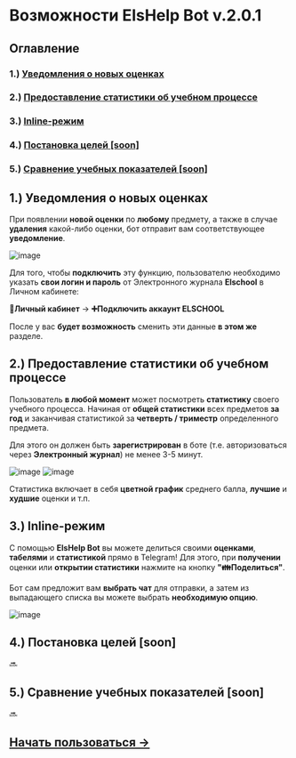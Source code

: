# Возможности ElsHelp Bot v.2.0.1

## Оглавление
### 1.) [Уведомления о новых оценках](#пункт1)
### 2.) [Предоставление статистики об учебном процессе](#пункт2)
### 3.) [Inline-режим](#пункт3)
### 4.) [Постановка целей [soon]](#пункт4)
### 5.) [Сравнение учебных показателей [soon]](#пункт5)


<a name="пункт1"></a> 
## 1.) Уведомления о новых оценках

При появлении **новой оценки** по **любому** предмету, а также в случае **удаления** какой-либо оценки, бот отправит вам соответствующее **уведомление**.

![image](https://github.com/theslothbear/Elschool-Help-Bot/assets/128232763/21773d4b-ea98-4e81-a613-18159d409d39)

Для того, чтобы **подключить** эту функцию, пользователю необходимо указать **свои логин и пароль** от Электронного журнала **Elschool** в Личном кабинете:

**👤Личный кабинет** -> **➕Подключить аккаунт ELSCHOOL**

После у вас **будет возможность** сменить эти данные **в этом же** разделе.

<a name="пункт2"></a>
## 2.) Предоставление статистики об учебном процессе

Пользователь **в любой момент** может посмотреть **статистику** своего учебного процесса. Начиная от **общей статистики** всех предметов **за год** и заканчивая статистикой за **четверть / триместр** определенного предмета. 

Для этого он должен быть **зарегистрирован** в боте (т.е. авторизоваться через **Электронный журнал**) не менее 3-5 минут.

![image](https://github.com/theslothbear/Elschool-Help-Bot/assets/128232763/8c05fc12-88d4-4324-a8af-41191bece071)
![image](https://github.com/theslothbear/Elschool-Help-Bot/assets/128232763/d9676640-277d-49b6-b4d8-115841af8943)

Статистика включает в себя **цветной график** среднего балла, **лучшие** и **худшие** оценки и т.п.

<a name="пункт3"></a> 
## 3.) Inline-режим

С помощью **ElsHelp Bot** вы можете делиться своими **оценками**, **табелями** и **статистикой** прямо в Telegram! Для этого, при **получении** оценки или **открытии статистики** нажмите на кнопку **"👪Поделиться"**.

Бот сам предложит вам **выбрать чат** для отправки, а затем из выпадающего списка вы можете выбрать **необходимую опцию**.

![image](https://github.com/theslothbear/Elschool-Help-Bot/assets/128232763/f5b38349-ea03-44a4-a6ea-c056360b8c02)

<a name="пункт4"></a> 
## 4.) Постановка целей [soon]
🔜

<a name="пункт5"></a> 
## 5.) Сравнение учебных показателей [soon]
🔜



## [Начать пользоваться ->](https://t.me/elschool_help_bot)
